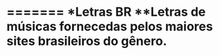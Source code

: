 =======
*Letras BR
**Letras de músicas fornecedas pelos maiores sites brasileiros do gênero.
========
